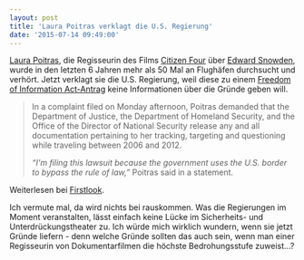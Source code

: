 ```yaml
---
layout: post
title: 'Laura Poitras verklagt die U.S. Regierung'
date: '2015-07-14 09:49:00'
---
```


[Laura Poitras][3], die Regisseurin des Films [Citizen Four][1] über [Edward Snowden][2], wurde in den letzten 6 Jahren mehr als 50 Mal an Flughäfen durchsucht und verhört. Jetzt verklagt sie die U.S. Regierung, weil diese zu einem [Freedom of Information Act-Antrag][4] keine Informationen über die Gründe geben will.

> In a complaint filed on Monday afternoon, Poitras demanded that the 
> Department of Justice, the Department of Homeland Security, and the 
> Office of the Director of National Security release any and all 
> documentation pertaining to her tracking, targeting and questioning 
> while traveling between 2006 and 2012.
> 
> *“I’m filing this lawsuit because the government uses the U.S. border 
> to bypass the rule of law,”* Poitras said in a statement.

Weiterlesen bei [Firstlook][0].

Ich vermute mal, da wird nichts bei rauskommen. Was die Regierungen im Moment veranstalten, lässt einfach keine Lücke im Sicherheits- und Unterdrückungstheater zu. Ich würde mich wirklich wundern, wenn sie jetzt Gründe liefern - denn welche Gründe sollten das auch sein, wenn man einer Regisseurin von Dokumentarfilmen die höchste Bedrohungsstufe zuweist...?

[0]: https://firstlook.org/theintercept/2015/07/13/laura-poitras-sues-u-s-government-find-repeatedly-stopped-border/
[1]: https://citizenfourfilm.com/
[2]: https://de.wikipedia.org/wiki/Edward_Snowden
[3]: https://de.wikipedia.org/wiki/Laura_Poitras
[4]: https://en.wikipedia.org/wiki/Freedom_of_Information_Act_(United_States)
